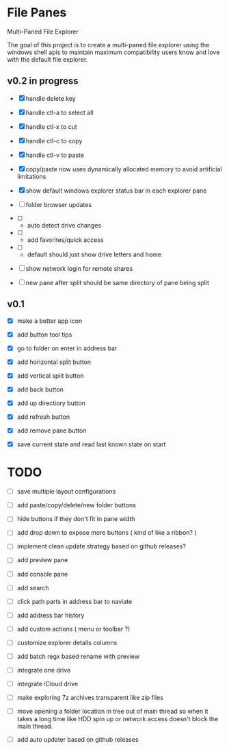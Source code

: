 # File Panes
Multi-Paned File Explorer

The goal of this project is to create a multi-paned file explorer using the windows shell apis to maintain maximum compatibility users know and love with the default file explorer.

## v0.2 in progress
- [x] handle delete key
- [x] handle ctl-a to select all
- [x] handle ctl-x to cut
- [x] handle ctl-c to copy
- [x] handle ctl-v to paste
- [x] copy/paste now uses dynamically allocated memory to avoid artificial limitations
- [x] show default windows explorer status bar in each explorer pane
- [ ] folder browser updates
- [ ] - auto detect drive changes
- [ ] - add favorites/quick access
- [ ] - default should just show drive letters and home
- [ ] show network login for remote shares
- [ ] new pane after split should be same directory of pane being split


## v0.1
- [x] make a better app icon
- [x] add button tool tips
- [x] go to folder on enter in address bar
- [x] add horizontal split button
- [x] add vertical split button
- [x] add back button
- [x] add up directiory button
- [x] add refresh button
- [x] add remove pane button
- [x] save current state and read last known state on start


# TODO
- [ ] save multiple layout configurations
- [ ] add paste/copy/delete/new folder buttons
- [ ] hide buttons if they don't fit in pane width
- [ ] add drop down to expose more buttons ( kind of like a ribbon? )
- [ ] implement clean update strategy based on github releases?
- [ ] add preview pane
- [ ] add console pane
- [ ] add search
- [ ] click path parts in address bar to naviate
- [ ] add address bar history
- [ ] add custom actions ( menu or toolbar ?)
- [ ] customize explorer details columns
- [ ] add batch regx based rename with preview
- [ ] integrate one drive
- [ ] integrate iCloud drive
- [ ] make exploring 7z archives transparent like zip files
- [ ] move opening a folder location in tree out of main thread so when it takes a long time like HDD spin up or network access doesn't block the main thread.
- [ ] add auto updater based on github releases


